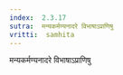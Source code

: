 ```yaml
---
index:  2.3.17
sutra:  मन्यकर्मण्यनादरे विभाषाऽप्राणिषु
vritti:  samhita 
---
```


मन्यकर्मण्यनादरे विभाषाऽप्राणिषु

